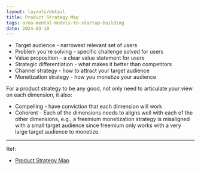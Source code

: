 ```yaml
---
layout: layouts/detail
title: Product Strategy Map
tags: area-mental-models-to-startup-building
date: 2024-03-10
---
```

* Target audience - narrowest relevant set of users
* Problem you're solving - specific challenge solved for users
* Value proposition - a clear value statement for users
* Strategic differentiation - what makes it better than competitors
* Channel strategy - how to attract your target audience
* Monetization strategy - how you monetize your audience

For a product strategy to be any good, not only need to articulate your view on each dimension, it also:
* Compelling - have conviction that each dimension will work
* Coherent - Each of the dimensions needs to aligns well with each of the other dimensions, e.g., a freemium monetization strategy is misaligned with a small target audience since freemium only works with a very large target audience to monetize.

---

Ref:
- <a href="https://www.notion.so/anywherearc/Product-Strategy-Map-55a0289ee5bb4c4a9d96ddf5eeb622ec?pvs=4" target="_blank">Product Strategy Map</a>